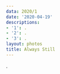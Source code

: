 ```yaml
---
data: 2020/1
date: '2020-04-19'
descriptions:
- '1': .
- '2': .
- '3': .
layout: photos
title: Always Still
---
```


.